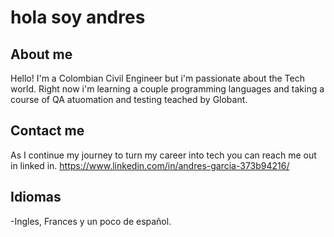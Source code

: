 # hola soy andres

## About me
Hello! I'm a Colombian Civil Engineer but i'm passionate about the Tech world. Right now i'm learning a couple programming languages and taking a course of QA atuomation and testing teached by Globant.

## Contact me
As I continue my journey to turn my career into tech you can reach me out in linked in.
https://www.linkedin.com/in/andres-garcia-373b94216/

## Idiomas
-Ingles, Frances y un poco de español.
